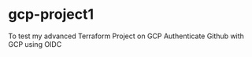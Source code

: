 # gcp-project1
To test my advanced Terraform Project on GCP
Authenticate Github with GCP using OIDC 